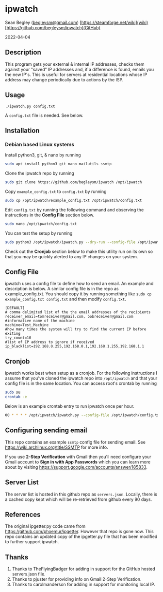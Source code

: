 # ipwatch

Sean Begley (begleysm@gmail.com) [https://steamforge.net/wiki](wiki) [https://github.com/begleysm/ipwatch](GitHub)

2022-04-04

## Description

This program gets your external & internal IP addresses, checks them against
your "saved" IP addresses and, if a difference is found, emails you the new
IP's. This is useful for servers at residential locations whose IP address may
change periodically due to actions by the ISP.


## Usage

 `./ipwatch.py config.txt`

A `config.txt` file is needed. See below.

## Installation

### Debian based Linux systems
Install python3, git, & nano by running

```bash
sudo apt install python3 git nano mailutils ssmtp
```

Clone the ipwatch repo by running
```bash
sudo git clone https://github.com/begleysm/ipwatch /opt/ipwatch
```

Copy `example_config.txt` to `config.txt` by running
```bash
sudo cp /opt/ipwatch/example_config.txt /opt/ipwatch/config.txt
```

Edit `config.txt` by running the following command and observing the
instructions in the **Config File** section below.

```bash
sudo nano /opt/ipwatch/config.txt
```

You can test the setup by running

```bash
sudo python3 /opt/ipwatch/ipwatch.py --dry-run --config-file /opt/ipwatch/config.txt
```

Check out the **Cronjob** section below to make this utility run on its own so that you may be quickly alerted to any IP changes on your system.

## Config File

ipwatch uses a config file to define how to send an email.  An example and
description is below.  A similar config file is in the repo as
example_config.txt.  You should copy it by running something like `sudo cp
example_config.txt config.txt` and then modify `config.txt`.

```dosini
[DEFAULT]
# comma delimited list of the the email addresses of the recipients
receiver_email=tomreceiver@gmail.com, bobreceiver@gmail.com
#informative name of the machine
machine=Test_Machine
#how many times the system will try to find the current IP before exiting
try_count=10
#list of IP address to ignore if received
ip_blacklist=192.168.0.255,192.168.0.1,192.168.1.255,192.168.1.1
```

## Cronjob

ipwatch works best when setup as a cronjob.  For the following instructions I
assume that you've cloned the ipwatch repo into `/opt/ipwatch` and that your
config file is in the same location.  You can access root's crontab by running

```bash
sudo su
crontab -e
```
Below is an example crontab entry to run ipwatch once per hour.

```bash
00 * * * * /opt/ipwatch/ipwatch.py --config-file /opt/ipwatch/config.txt
```

## Configuring sending email

This repo contains an example `ssmtp` config file for sending email. See https://wiki.archlinux.org/title/SSMTP for more info.

If you use **2-Step Verification** with Gmail then you'll need configure your
Gmail account to **Sign in with App Passwords** which you can learn more about
by visiting https://support.google.com/accounts/answer/185833.

## Server List

The server list is hosted in this github repo as `servers.json`.  Locally, there
is a cached copy kept which will be re-retrieved from github every 90 days.

## References

The original ipgetter.py code came from https://github.com/phoemur/ipgetter.
However that repo is gone now.  This repo contains an updated copy of the
ipgetter.py file that has been modified to further support ipwatch.

## Thanks

1. Thanks to TheFlyingBadger for adding in support for the GitHub hosted servers.json file.
2. Thanks to pjuster for providing info on Gmail 2-Step Verification.
3. Thanks to carolmanderson for adding in support for monitoring local IP.
